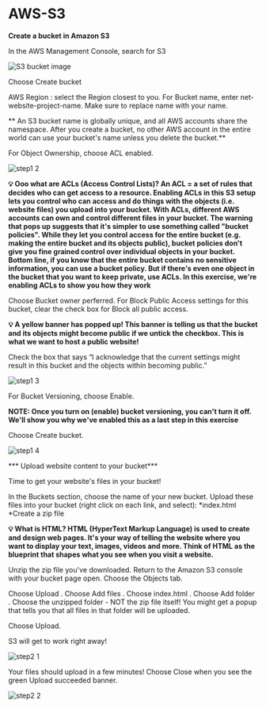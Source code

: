 # AWS-S3
**Create a bucket in Amazon S3**

In the AWS Management Console, search for S3

![S3 bucket image](https://github.com/user-attachments/assets/2756562f-c2e8-4341-afeb-9cd966cdd645)


Choose Create bucket

AWS Region : select the Region closest to you.
For Bucket name, enter net-website-project-name. Make sure to replace name with your name.

** An S3 bucket name is globally unique, and all AWS accounts share the namespace. After you create a bucket, no other AWS account in the entire world can use your bucket's name unless you delete the bucket.**

For Object Ownership, choose ACL enabled.

![step1 2](https://github.com/user-attachments/assets/e5cf074c-efcc-4a56-9105-030abee990e1)

**💡 Ooo what are ACLs (Access Control Lists)?
An ACL = a set of rules that decides who can get access to a resource. Enabling ACLs in this S3 setup lets you control who can access and do things with the objects (i.e. website files) you upload into your bucket. With ACLs, different AWS accounts can own and control different files in your bucket. The warning that pops up suggests that it's simpler to use something called "bucket policies". While they let you control access for the entire bucket (e.g. making the entire bucket and its objects public), bucket policies don't give you fine grained control over individual objects in your bucket.
Bottom line, if you know that the entire bucket contains no sensitive information, you can use a bucket policy. But if there's even one object in the bucket that you want to keep private, use ACLs.
In this exercise, we're enabling ACLs to show you how they work**

Choose Bucket owner perferred.
For Block Public Access settings for this bucket, clear the check box for Block all public access.

**💡 A yellow banner has popped up! This banner is telling us that the bucket and its objects might become public if we untick the checkbox. This is what we want to host a public website!**

Check the box that says “I acknowledge that the current settings might result in this bucket and the objects within becoming public.” 

![step1 3](https://github.com/user-attachments/assets/a0d74c14-c509-4336-b9a3-70c169a64d73)

For Bucket Versioning, choose Enable.

**NOTE: Once you turn on (enable) bucket versioning, you can't turn it off. We'll show you why we've enabled this as a last step in this exercise**

Choose Create bucket.

![step1 4](https://github.com/user-attachments/assets/ec665334-28f1-4580-b7d7-3c0b8a34ef79)

*** Upload website content to your bucket*** 

Time to get your website's files in your bucket!

In the Buckets section, choose the name of your new bucket.
Upload these files into your bucket (right click on each link, and select):
                       *index.html
                       *Create a zip file

**💡 What is HTML?
HTML (HyperText Markup Language) is used to create and design web pages. It's your way of telling the website where you want to display your text, images, videos and more. Think of HTML as the blueprint that shapes what you see when you visit a website.**                  

Unzip the zip file you've downloaded.
Return to the Amazon S3 console with your bucket page open. Choose the Objects tab.

Choose Upload
.
Choose Add files
.
Choose index.html
.
Choose Add folder
.
Choose the unzipped folder - NOT the zip file itself!
You might get a popup that tells you that all files in that folder will be uploaded.

Choose Upload.

S3 will get to work right away!

![step2 1](https://github.com/user-attachments/assets/0e8a2a0b-0e2b-4df0-bbfd-35dec6f7a57d)


Your files should upload in a few minutes! Choose Close when you see the green Upload succeeded banner.      

![step2 2](https://github.com/user-attachments/assets/a1b2b802-ab1d-4c75-9e75-95b99d213546)



            




